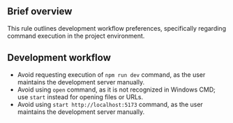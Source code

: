 ## Brief overview
This rule outlines development workflow preferences, specifically regarding command execution in the project environment.

## Development workflow
- Avoid requesting execution of `npm run dev` command, as the user maintains the development server manually.
- Avoid using `open` command, as it is not recognized in Windows CMD; use `start` instead for opening files or URLs.
- Avoid using `start http://localhost:5173` command, as the user maintains the development server manually.

